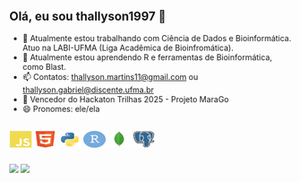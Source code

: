 ## Olá, eu sou thallyson1997 👋

- 🔭 Atualmente estou trabalhando com Ciência de Dados e Bioinformática. Atuo na LABI-UFMA (Liga Acadêmica de Bioinfromática).
- 🌱 Atualmente estou aprendendo R e ferramentas de Bioinformática, como Blast.
- 📫 Contatos: thallyson.martins11@gmail.com ou thallyson.gabriel@discente.ufma.br
- 🥇 Vencedor do Hackaton Trilhas 2025 - Projeto MaraGo
- 😄 Pronomes: ele/ela

<div style="display: inline_block"><br>
  <img align="center" alt="Thal-javascript" height="30" width="40" src="https://raw.githubusercontent.com/devicons/devicon/master/icons/javascript/javascript-plain.svg">
  <img align="center" alt="Thal-html5" height="30" width="40" src="https://raw.githubusercontent.com/devicons/devicon/master/icons/html5/html5-original.svg">
  <img align="center" alt="Thal-python" height="30" width="40" src="https://raw.githubusercontent.com/devicons/devicon/master/icons/python/python-original.svg">
  <img align="center" alt="Thal-rstudio" height="30" width="40" src="https://raw.githubusercontent.com/devicons/devicon/master/icons/rstudio/rstudio-original.svg">
  <img align="center" alt="Thal-mongoDB" height="30" width="40" src="https://raw.githubusercontent.com/devicons/devicon/master/icons/mongodb/mongodb-original.svg">
  <img align="center" alt="Thal-postgresql" height="30" width="40" src="https://raw.githubusercontent.com/devicons/devicon/master/icons/postgresql/postgresql-original.svg">
</div>

##
<div> 
  <a href = "thallyson.martins11@gmail.com"><img src="https://img.shields.io/badge/-Gmail-%23333?style=for-the-badge&logo=gmail&logoColor=white" target="_blank"></a>
  <a href="https://www.linkedin.com/in/thallyson-gabriel-55493b13b/" target="_blank"><img src="https://img.shields.io/badge/-LinkedIn-%230077B5?style=for-the-badge&logo=linkedin&logoColor=white" target="_blank"></a> 
  
</div>

